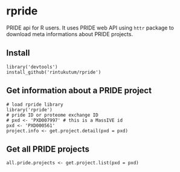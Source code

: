 # rpride
PRIDE api for R users. It uses PRIDE web API using `httr` package to download meta informations about PRIDE projects.

## Install
```{R}
library('devtools')
install_github('rintukutum/rpride')
```

## Get information about a PRIDE project
```{R}
# load rpride library
library('rpride')
# pride ID or proteome exchange ID
# pxd <- 'PXD007997' # this is a MassIVE id
pxd <- 'PXD000561'
project.info <- get.project.detail(pxd = pxd)
```

## Get all PRIDE projects
```{R}
all.pride.projects <- get.project.list(pxd = pxd)
```



